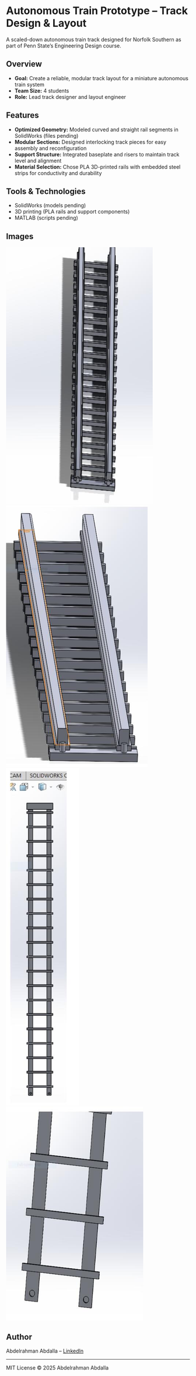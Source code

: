 # Autonomous Train Prototype – Track Design & Layout

A scaled-down autonomous train track designed for Norfolk Southern as part of Penn State’s Engineering Design course.

## Overview
- **Goal:** Create a reliable, modular track layout for a miniature autonomous train system  
- **Team Size:** 4 students  
- **Role:** Lead track designer and layout engineer  

## Features
- **Optimized Geometry:** Modeled curved and straight rail segments in SolidWorks (files pending)  
- **Modular Sections:** Designed interlocking track pieces for easy assembly and reconfiguration  
- **Support Structure:** Integrated baseplate and risers to maintain track level and alignment  
- **Material Selection:** Chose PLA 3D-printed rails with embedded steel strips for conductivity and durability  

## Tools & Technologies
- SolidWorks (models pending)  
- 3D printing (PLA rails and support components)  
- MATLAB (scripts pending)  

## Images
![Detailed Track – Full View](/Images/detailed_track_full.png)  
![Detailed Track – Close-up](/Images/detailed_track_closeup.png)  
![Basic Track – Full View](/Images/basic_track_full.png)  
![Basic Track – Close-up](/Images/basic_track_closeup.png)  

## Author
Abdelrahman Abdalla – [LinkedIn](https://www.linkedin.com/in/abdelrahman-abdalla-)  

---
MIT License © 2025 Abdelrahman Abdalla

